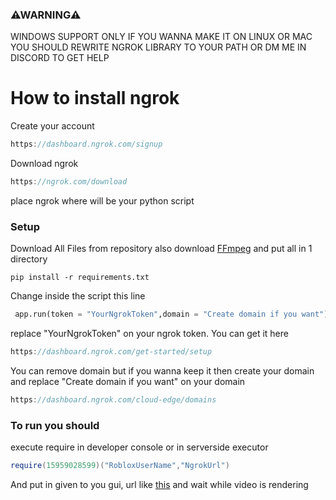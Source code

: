 ### ⚠WARNING⚠
WINDOWS SUPPORT ONLY IF YOU WANNA MAKE IT ON LINUX OR MAC YOU SHOULD REWRITE NGROK LIBRARY TO YOUR PATH OR DM ME IN DISCORD TO GET HELP

# How to install ngrok
Create your account
```c
https://dashboard.ngrok.com/signup
```
Download ngrok
```c
https://ngrok.com/download
```
place ngrok where will be your python script
### Setup
Download All Files from repository also download [FFmpeg](https://github.com/BtbN/FFmpeg-Builds/releases/tag/latest) and put all in 1 directory


```sh-session
pip install -r requirements.txt
```

Change inside the script this line
```py
 app.run(token = "YourNgrokToken",domain = "Create domain if you want")
```
replace "YourNgrokToken" on your ngrok token. You can get it here 
```c
https://dashboard.ngrok.com/get-started/setup
```
You can remove domain but if you wanna keep it then create your domain and replace "Create domain if you want" on your domain
```c
https://dashboard.ngrok.com/cloud-edge/domains
```

### To run you should
execute require in developer console or in serverside executor
```lua
require(15959028599)("RobloxUserName","NgrokUrl")
```
And put in given to you gui, url like [this](https://www.youtube.com/watch?v=bySCouUP8AI) and wait while video is rendering
